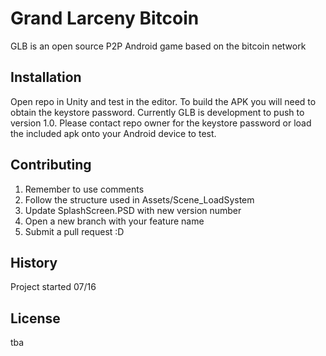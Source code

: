 # Grand Larceny Bitcoin

GLB is an open source P2P Android game based on the bitcoin network


## Installation

Open repo in Unity and test in the editor. To build the APK you will need to obtain the keystore password.
Currently GLB is development to push to version 1.0. Please contact repo owner for the keystore password or load the included apk onto your Android device to test.


## Contributing

1. Remember to use comments
2. Follow the structure used in Assets/Scene_LoadSystem
3. Update SplashScreen.PSD with new version number
4. Open a new branch with your feature name
5. Submit a pull request :D

## History

Project started 07/16

## License

tba










